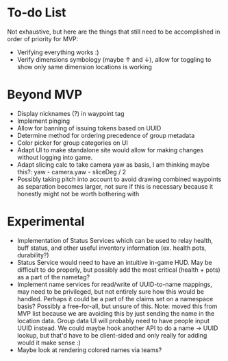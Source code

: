 # To-do List
Not exhaustive, but here are the things that still need to be accomplished in order of priority for MVP:

- Verifying everything works :)
- Verify dimensions symbology (maybe ↑ and ↓), allow for toggling to show only same dimension locations is working

# Beyond MVP
- Display nicknames (?) in waypoint tag
- Implement pinging
- Allow for banning of issuing tokens based on UUID
- Determine method for ordering precedence of group metadata
- Color picker for group categories on UI
- Adapt UI to make standalone site would allow for making changes without logging into game.
- Adapt slicing calc to take camera yaw as basis, I am thinking maybe this?: yaw - camera.yaw - sliceDeg / 2
- Possibly taking pitch into account to avoid drawing combined waypoints as separation becomes larger, not sure if this
  is necessary because it honestly might not be worth bothering with

# Experimental
- Implementation of Status Services which can be used to relay health, buff status, and other useful inventory
  information (ex. health pots, durability?)
- Status Service would need to have an intuitive in-game HUD. May be difficult to do properly, but possibly add
  the most critical (health + pots) as a part of the nametag?
- Implement name services for read/write of UUID-to-name mappings, may need to be privileged, but not entirely sure how
  this would be handled. Perhaps it could be a part of the claims set on a namespace basis? Possibly a free-for-all, but
  unsure of this. Note: moved this from MVP list because we are avoiding this by just sending the name in the location
  data. Group data UI will probably need to have people input UUID instead. We could maybe hook another API to do a
  name -> UUID lookup, but that'd have to be client-sided and only really for adding would it make sense :)
- Maybe look at rendering colored names via teams?
